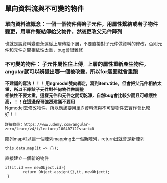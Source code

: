 ## 單向資料流與不可變的物件
### 單向資料流概念：一個一個物件傳給子元件，用屬性繫結或者子物件變更，用事件繫結傳給父物件，然後更改父元件陣列<br/>
也就是說資料變更永遠從上層傳給下層，不要直接對子元件做資料的修改，否則元件和元件之間相依性太重，bug會很難修<br/>
### 不可變的物件： 子元件屬性往上傳，上層的屬性重新產生物件，angular就可以辨識出哪一個被改變，所以for迴圈就會重跑<br/>

<strong>不建議的寫法！！！ 用ngmodel雙向綁定，寫到item.title，但會把父元件相依太重，所以不應該子元件對任何物件做調整<br/>
相依性不要太重，這樣元件和元件之間切乾淨，自然bug會比較少而且可維護性高，！！在這邊保哥強烈建議不要用</strong><br/>
Ngmodel去修改物件，所以應該要用單向資料流與不可變物件去實作會比較好！！<br/>
```
詳細教學：https://www.udemy.com/angular-zero/learn/v4/t/lecture/10040712?start=0
```

陣列map可以讓一個陣列mapping出一個新陣列，return出就會是新陣列
```
this.data.map(it => {});
```

直接建立一個新的物件
```
if(it.id === newObject.id){
        return Object.assign({},it, newObject);
 }
```
